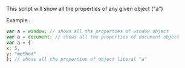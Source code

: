 
This script will show all the properties of any given object ("a")  
  
Example :
```js
var a = window; // shows all the properties of window object
var a = document; // shows all the properties of document object
var a = {
x: 5,
y: "method"
}; // shows all the properties of object literal "a"
```
